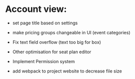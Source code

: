 # Account view:
- set page title based on settings

- make pricing groups changeable in UI (event categories)

- Fix text field overflow (text too big for box)
- Other optimisation for seat plan editor

- Implement Permission system



- add webpack to project website to decrease file size
